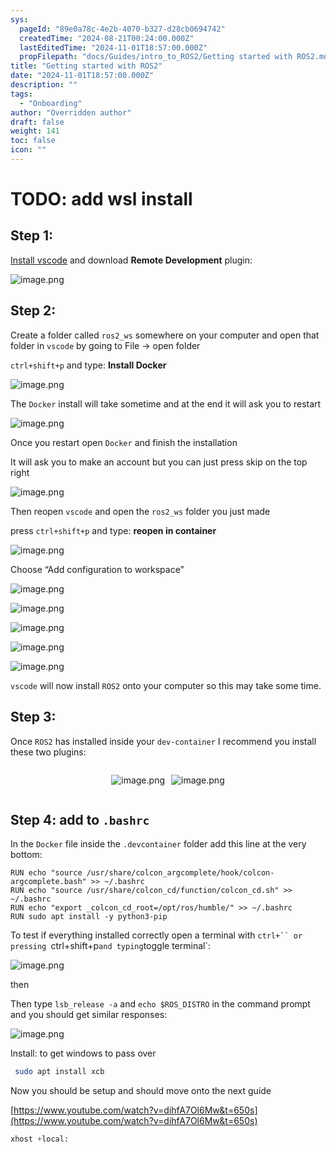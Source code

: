 ```yaml
---
sys:
  pageId: "89e0a78c-4e2b-4070-b327-d28cb0694742"
  createdTime: "2024-08-21T00:24:00.000Z"
  lastEditedTime: "2024-11-01T18:57:00.000Z"
  propFilepath: "docs/Guides/intro_to_ROS2/Getting started with ROS2.md"
title: "Getting started with ROS2"
date: "2024-11-01T18:57:00.000Z"
description: ""
tags:
  - "Onboarding"
author: "Overridden author"
draft: false
weight: 141
toc: false
icon: ""
---
```


# TODO: add wsl install

## Step 1:

[Install vscode](https://code.visualstudio.com/download) and download **Remote Development** plugin:

![image.png](https://prod-files-secure.s3.us-west-2.amazonaws.com/d518164a-d88e-44d1-a4ee-3adb3bd8bce0/efb52993-1881-4a40-b95e-6f020334f022/image.png?X-Amz-Algorithm=AWS4-HMAC-SHA256&X-Amz-Content-Sha256=UNSIGNED-PAYLOAD&X-Amz-Credential=ASIAZI2LB4662ZLMRLDQ%2F20250414%2Fus-west-2%2Fs3%2Faws4_request&X-Amz-Date=20250414T140846Z&X-Amz-Expires=3600&X-Amz-Security-Token=IQoJb3JpZ2luX2VjEI7%2F%2F%2F%2F%2F%2F%2F%2F%2F%2FwEaCXVzLXdlc3QtMiJGMEQCIDz43Jon7zcz0SSIpRaeAgFTwbW9fxwmHebgbrkdOLbZAiAbTNjHFNAADH64YevmCDT8z0maf91VEcymLzfFtiHe4yr%2FAwgXEAAaDDYzNzQyMzE4MzgwNSIMM8Yoc8nzU4eOD%2Bh0KtwDkL9spMf%2ButBUM0A%2B5edhNCXI8hIyFX26J%2FD0Kimt4tMyoglVJ1aFnc9yyvm10QbEMV3bYcqJUJUoEpsektuGj2oWKQtpYc%2Brr%2Bm5RPORdneOiOOCN3NeqdzFDRn5a8%2B7TBIZXePJJPSCmIBl1m2lkwUGWcQBPffDT2cyghhdvqLhbA9RFKJCKIRl9Wgxo14wtxUUqbnS7pBD%2BMIO5XWnTSDu8wSuL2QdxLxpmDXertWR24%2FQ3JlA2D8A8K78jbns2m%2B5ME30dp%2BVk5SVzfh3UoE8TABXJifr%2FmTJFEDdOWxw6ZWC9AEF917f9L7y%2FJvTbkeqlsXoRazMP1cRCdux5H%2FabwMNS7hJV%2BM1c5QQfOPXyPE7sY4Fzw9YxHZED8XtZh3f%2FqaAPGEtMHO%2FJhc4Hw0ea8QySWaVZk1321IoLMny7aA92%2BIJUp%2FSi5f80iiAlOuCnff69KAcxLp%2BE8egFNZdP4ZV%2BabfZflmFROmYO2MzWq5YRi6D%2BM42JVFro5TKGI9Civzqz5vYf%2BuPYPLj6ldLJ1p3qcPL5eVthkWDN7Xu%2F0d3EZuAFRe4Pi108%2FxzalMONBgniQmRYVuY0QV6ANem1dOdKuTvME8GcRYhDYhYqDulm%2BV2XZdYjww%2Fqf0vwY6pgE9grbjV1fPZx7filABM4d%2BPIb2qjAkNQpv2lb0PMZebL3Cg4eVxxXUBhwYbDTdt9CY1kENE2V5sFvmgoekcx03jhf9U6XfiTSYS59OOoblU%2FGtbg4Nwj%2F7pQ6E0OIPnFSXl57HEcO8JuMk3f4PFXqmwzmNgs5UjJhFKRg5bYvlE7XAGgLcsPgmCCGoNCb0H3O4jU%2BSofIc%2Fjn946vk3cCYuKCG2KUA&X-Amz-Signature=bd3b53d5c08d82e703af594dfb8ffa8dbfa2b9c4cf6f10a41d6f59f56ddcdbc7&X-Amz-SignedHeaders=host&x-id=GetObject)

## Step 2:

Create a folder called `ros2_ws` somewhere on your computer and open that folder in `vscode` by going to File → open folder 

`ctrl+shift+p` and type: **Install Docker**

![image.png](https://prod-files-secure.s3.us-west-2.amazonaws.com/d518164a-d88e-44d1-a4ee-3adb3bd8bce0/2269dc0e-1cd5-47ff-bceb-c04ad9b2eab0/image.png?X-Amz-Algorithm=AWS4-HMAC-SHA256&X-Amz-Content-Sha256=UNSIGNED-PAYLOAD&X-Amz-Credential=ASIAZI2LB4662ZLMRLDQ%2F20250414%2Fus-west-2%2Fs3%2Faws4_request&X-Amz-Date=20250414T140846Z&X-Amz-Expires=3600&X-Amz-Security-Token=IQoJb3JpZ2luX2VjEI7%2F%2F%2F%2F%2F%2F%2F%2F%2F%2FwEaCXVzLXdlc3QtMiJGMEQCIDz43Jon7zcz0SSIpRaeAgFTwbW9fxwmHebgbrkdOLbZAiAbTNjHFNAADH64YevmCDT8z0maf91VEcymLzfFtiHe4yr%2FAwgXEAAaDDYzNzQyMzE4MzgwNSIMM8Yoc8nzU4eOD%2Bh0KtwDkL9spMf%2ButBUM0A%2B5edhNCXI8hIyFX26J%2FD0Kimt4tMyoglVJ1aFnc9yyvm10QbEMV3bYcqJUJUoEpsektuGj2oWKQtpYc%2Brr%2Bm5RPORdneOiOOCN3NeqdzFDRn5a8%2B7TBIZXePJJPSCmIBl1m2lkwUGWcQBPffDT2cyghhdvqLhbA9RFKJCKIRl9Wgxo14wtxUUqbnS7pBD%2BMIO5XWnTSDu8wSuL2QdxLxpmDXertWR24%2FQ3JlA2D8A8K78jbns2m%2B5ME30dp%2BVk5SVzfh3UoE8TABXJifr%2FmTJFEDdOWxw6ZWC9AEF917f9L7y%2FJvTbkeqlsXoRazMP1cRCdux5H%2FabwMNS7hJV%2BM1c5QQfOPXyPE7sY4Fzw9YxHZED8XtZh3f%2FqaAPGEtMHO%2FJhc4Hw0ea8QySWaVZk1321IoLMny7aA92%2BIJUp%2FSi5f80iiAlOuCnff69KAcxLp%2BE8egFNZdP4ZV%2BabfZflmFROmYO2MzWq5YRi6D%2BM42JVFro5TKGI9Civzqz5vYf%2BuPYPLj6ldLJ1p3qcPL5eVthkWDN7Xu%2F0d3EZuAFRe4Pi108%2FxzalMONBgniQmRYVuY0QV6ANem1dOdKuTvME8GcRYhDYhYqDulm%2BV2XZdYjww%2Fqf0vwY6pgE9grbjV1fPZx7filABM4d%2BPIb2qjAkNQpv2lb0PMZebL3Cg4eVxxXUBhwYbDTdt9CY1kENE2V5sFvmgoekcx03jhf9U6XfiTSYS59OOoblU%2FGtbg4Nwj%2F7pQ6E0OIPnFSXl57HEcO8JuMk3f4PFXqmwzmNgs5UjJhFKRg5bYvlE7XAGgLcsPgmCCGoNCb0H3O4jU%2BSofIc%2Fjn946vk3cCYuKCG2KUA&X-Amz-Signature=c01c6d0b329d4f6ec6f5da5bfd153f4fab5d80c75aedb0cc33e672726d76346e&X-Amz-SignedHeaders=host&x-id=GetObject)

The `Docker` install will take sometime and at the end it will ask you to restart

![image.png](https://prod-files-secure.s3.us-west-2.amazonaws.com/d518164a-d88e-44d1-a4ee-3adb3bd8bce0/ed233f78-be33-4b1f-b89c-9c346c0e961e/image.png?X-Amz-Algorithm=AWS4-HMAC-SHA256&X-Amz-Content-Sha256=UNSIGNED-PAYLOAD&X-Amz-Credential=ASIAZI2LB4662ZLMRLDQ%2F20250414%2Fus-west-2%2Fs3%2Faws4_request&X-Amz-Date=20250414T140846Z&X-Amz-Expires=3600&X-Amz-Security-Token=IQoJb3JpZ2luX2VjEI7%2F%2F%2F%2F%2F%2F%2F%2F%2F%2FwEaCXVzLXdlc3QtMiJGMEQCIDz43Jon7zcz0SSIpRaeAgFTwbW9fxwmHebgbrkdOLbZAiAbTNjHFNAADH64YevmCDT8z0maf91VEcymLzfFtiHe4yr%2FAwgXEAAaDDYzNzQyMzE4MzgwNSIMM8Yoc8nzU4eOD%2Bh0KtwDkL9spMf%2ButBUM0A%2B5edhNCXI8hIyFX26J%2FD0Kimt4tMyoglVJ1aFnc9yyvm10QbEMV3bYcqJUJUoEpsektuGj2oWKQtpYc%2Brr%2Bm5RPORdneOiOOCN3NeqdzFDRn5a8%2B7TBIZXePJJPSCmIBl1m2lkwUGWcQBPffDT2cyghhdvqLhbA9RFKJCKIRl9Wgxo14wtxUUqbnS7pBD%2BMIO5XWnTSDu8wSuL2QdxLxpmDXertWR24%2FQ3JlA2D8A8K78jbns2m%2B5ME30dp%2BVk5SVzfh3UoE8TABXJifr%2FmTJFEDdOWxw6ZWC9AEF917f9L7y%2FJvTbkeqlsXoRazMP1cRCdux5H%2FabwMNS7hJV%2BM1c5QQfOPXyPE7sY4Fzw9YxHZED8XtZh3f%2FqaAPGEtMHO%2FJhc4Hw0ea8QySWaVZk1321IoLMny7aA92%2BIJUp%2FSi5f80iiAlOuCnff69KAcxLp%2BE8egFNZdP4ZV%2BabfZflmFROmYO2MzWq5YRi6D%2BM42JVFro5TKGI9Civzqz5vYf%2BuPYPLj6ldLJ1p3qcPL5eVthkWDN7Xu%2F0d3EZuAFRe4Pi108%2FxzalMONBgniQmRYVuY0QV6ANem1dOdKuTvME8GcRYhDYhYqDulm%2BV2XZdYjww%2Fqf0vwY6pgE9grbjV1fPZx7filABM4d%2BPIb2qjAkNQpv2lb0PMZebL3Cg4eVxxXUBhwYbDTdt9CY1kENE2V5sFvmgoekcx03jhf9U6XfiTSYS59OOoblU%2FGtbg4Nwj%2F7pQ6E0OIPnFSXl57HEcO8JuMk3f4PFXqmwzmNgs5UjJhFKRg5bYvlE7XAGgLcsPgmCCGoNCb0H3O4jU%2BSofIc%2Fjn946vk3cCYuKCG2KUA&X-Amz-Signature=eaefbeb908279e174a286554cd36dc977604a20a914dd2898f4ebf800823ce1e&X-Amz-SignedHeaders=host&x-id=GetObject)

Once you restart open `Docker` and finish the installation

It will ask you to make an account but you can just press skip on the top right

![image.png](https://prod-files-secure.s3.us-west-2.amazonaws.com/d518164a-d88e-44d1-a4ee-3adb3bd8bce0/21010ad9-1659-4fd9-9f59-9932a09b2a3d/image.png?X-Amz-Algorithm=AWS4-HMAC-SHA256&X-Amz-Content-Sha256=UNSIGNED-PAYLOAD&X-Amz-Credential=ASIAZI2LB4662ZLMRLDQ%2F20250414%2Fus-west-2%2Fs3%2Faws4_request&X-Amz-Date=20250414T140846Z&X-Amz-Expires=3600&X-Amz-Security-Token=IQoJb3JpZ2luX2VjEI7%2F%2F%2F%2F%2F%2F%2F%2F%2F%2FwEaCXVzLXdlc3QtMiJGMEQCIDz43Jon7zcz0SSIpRaeAgFTwbW9fxwmHebgbrkdOLbZAiAbTNjHFNAADH64YevmCDT8z0maf91VEcymLzfFtiHe4yr%2FAwgXEAAaDDYzNzQyMzE4MzgwNSIMM8Yoc8nzU4eOD%2Bh0KtwDkL9spMf%2ButBUM0A%2B5edhNCXI8hIyFX26J%2FD0Kimt4tMyoglVJ1aFnc9yyvm10QbEMV3bYcqJUJUoEpsektuGj2oWKQtpYc%2Brr%2Bm5RPORdneOiOOCN3NeqdzFDRn5a8%2B7TBIZXePJJPSCmIBl1m2lkwUGWcQBPffDT2cyghhdvqLhbA9RFKJCKIRl9Wgxo14wtxUUqbnS7pBD%2BMIO5XWnTSDu8wSuL2QdxLxpmDXertWR24%2FQ3JlA2D8A8K78jbns2m%2B5ME30dp%2BVk5SVzfh3UoE8TABXJifr%2FmTJFEDdOWxw6ZWC9AEF917f9L7y%2FJvTbkeqlsXoRazMP1cRCdux5H%2FabwMNS7hJV%2BM1c5QQfOPXyPE7sY4Fzw9YxHZED8XtZh3f%2FqaAPGEtMHO%2FJhc4Hw0ea8QySWaVZk1321IoLMny7aA92%2BIJUp%2FSi5f80iiAlOuCnff69KAcxLp%2BE8egFNZdP4ZV%2BabfZflmFROmYO2MzWq5YRi6D%2BM42JVFro5TKGI9Civzqz5vYf%2BuPYPLj6ldLJ1p3qcPL5eVthkWDN7Xu%2F0d3EZuAFRe4Pi108%2FxzalMONBgniQmRYVuY0QV6ANem1dOdKuTvME8GcRYhDYhYqDulm%2BV2XZdYjww%2Fqf0vwY6pgE9grbjV1fPZx7filABM4d%2BPIb2qjAkNQpv2lb0PMZebL3Cg4eVxxXUBhwYbDTdt9CY1kENE2V5sFvmgoekcx03jhf9U6XfiTSYS59OOoblU%2FGtbg4Nwj%2F7pQ6E0OIPnFSXl57HEcO8JuMk3f4PFXqmwzmNgs5UjJhFKRg5bYvlE7XAGgLcsPgmCCGoNCb0H3O4jU%2BSofIc%2Fjn946vk3cCYuKCG2KUA&X-Amz-Signature=d0fd99a0c04658f9601bdd96f0354f5c3175002f99853d3b87677461a9c3c0aa&X-Amz-SignedHeaders=host&x-id=GetObject)

Then reopen `vscode` and open the `ros2_ws` folder you just made

press `ctrl+shift+p` and type: **reopen in container**

![image.png](https://prod-files-secure.s3.us-west-2.amazonaws.com/d518164a-d88e-44d1-a4ee-3adb3bd8bce0/4e93b8c2-41ad-488c-8095-c74205196118/image.png?X-Amz-Algorithm=AWS4-HMAC-SHA256&X-Amz-Content-Sha256=UNSIGNED-PAYLOAD&X-Amz-Credential=ASIAZI2LB4662ZLMRLDQ%2F20250414%2Fus-west-2%2Fs3%2Faws4_request&X-Amz-Date=20250414T140846Z&X-Amz-Expires=3600&X-Amz-Security-Token=IQoJb3JpZ2luX2VjEI7%2F%2F%2F%2F%2F%2F%2F%2F%2F%2FwEaCXVzLXdlc3QtMiJGMEQCIDz43Jon7zcz0SSIpRaeAgFTwbW9fxwmHebgbrkdOLbZAiAbTNjHFNAADH64YevmCDT8z0maf91VEcymLzfFtiHe4yr%2FAwgXEAAaDDYzNzQyMzE4MzgwNSIMM8Yoc8nzU4eOD%2Bh0KtwDkL9spMf%2ButBUM0A%2B5edhNCXI8hIyFX26J%2FD0Kimt4tMyoglVJ1aFnc9yyvm10QbEMV3bYcqJUJUoEpsektuGj2oWKQtpYc%2Brr%2Bm5RPORdneOiOOCN3NeqdzFDRn5a8%2B7TBIZXePJJPSCmIBl1m2lkwUGWcQBPffDT2cyghhdvqLhbA9RFKJCKIRl9Wgxo14wtxUUqbnS7pBD%2BMIO5XWnTSDu8wSuL2QdxLxpmDXertWR24%2FQ3JlA2D8A8K78jbns2m%2B5ME30dp%2BVk5SVzfh3UoE8TABXJifr%2FmTJFEDdOWxw6ZWC9AEF917f9L7y%2FJvTbkeqlsXoRazMP1cRCdux5H%2FabwMNS7hJV%2BM1c5QQfOPXyPE7sY4Fzw9YxHZED8XtZh3f%2FqaAPGEtMHO%2FJhc4Hw0ea8QySWaVZk1321IoLMny7aA92%2BIJUp%2FSi5f80iiAlOuCnff69KAcxLp%2BE8egFNZdP4ZV%2BabfZflmFROmYO2MzWq5YRi6D%2BM42JVFro5TKGI9Civzqz5vYf%2BuPYPLj6ldLJ1p3qcPL5eVthkWDN7Xu%2F0d3EZuAFRe4Pi108%2FxzalMONBgniQmRYVuY0QV6ANem1dOdKuTvME8GcRYhDYhYqDulm%2BV2XZdYjww%2Fqf0vwY6pgE9grbjV1fPZx7filABM4d%2BPIb2qjAkNQpv2lb0PMZebL3Cg4eVxxXUBhwYbDTdt9CY1kENE2V5sFvmgoekcx03jhf9U6XfiTSYS59OOoblU%2FGtbg4Nwj%2F7pQ6E0OIPnFSXl57HEcO8JuMk3f4PFXqmwzmNgs5UjJhFKRg5bYvlE7XAGgLcsPgmCCGoNCb0H3O4jU%2BSofIc%2Fjn946vk3cCYuKCG2KUA&X-Amz-Signature=cc7289b67fa4e948edaa5f3fcf60c6f6eee5bed8275e8859fd4416052b511696&X-Amz-SignedHeaders=host&x-id=GetObject)

Choose “Add configuration to workspace”

![image.png](https://prod-files-secure.s3.us-west-2.amazonaws.com/d518164a-d88e-44d1-a4ee-3adb3bd8bce0/9560b282-5060-4989-ba37-97e7b2c22476/image.png?X-Amz-Algorithm=AWS4-HMAC-SHA256&X-Amz-Content-Sha256=UNSIGNED-PAYLOAD&X-Amz-Credential=ASIAZI2LB4662ZLMRLDQ%2F20250414%2Fus-west-2%2Fs3%2Faws4_request&X-Amz-Date=20250414T140846Z&X-Amz-Expires=3600&X-Amz-Security-Token=IQoJb3JpZ2luX2VjEI7%2F%2F%2F%2F%2F%2F%2F%2F%2F%2FwEaCXVzLXdlc3QtMiJGMEQCIDz43Jon7zcz0SSIpRaeAgFTwbW9fxwmHebgbrkdOLbZAiAbTNjHFNAADH64YevmCDT8z0maf91VEcymLzfFtiHe4yr%2FAwgXEAAaDDYzNzQyMzE4MzgwNSIMM8Yoc8nzU4eOD%2Bh0KtwDkL9spMf%2ButBUM0A%2B5edhNCXI8hIyFX26J%2FD0Kimt4tMyoglVJ1aFnc9yyvm10QbEMV3bYcqJUJUoEpsektuGj2oWKQtpYc%2Brr%2Bm5RPORdneOiOOCN3NeqdzFDRn5a8%2B7TBIZXePJJPSCmIBl1m2lkwUGWcQBPffDT2cyghhdvqLhbA9RFKJCKIRl9Wgxo14wtxUUqbnS7pBD%2BMIO5XWnTSDu8wSuL2QdxLxpmDXertWR24%2FQ3JlA2D8A8K78jbns2m%2B5ME30dp%2BVk5SVzfh3UoE8TABXJifr%2FmTJFEDdOWxw6ZWC9AEF917f9L7y%2FJvTbkeqlsXoRazMP1cRCdux5H%2FabwMNS7hJV%2BM1c5QQfOPXyPE7sY4Fzw9YxHZED8XtZh3f%2FqaAPGEtMHO%2FJhc4Hw0ea8QySWaVZk1321IoLMny7aA92%2BIJUp%2FSi5f80iiAlOuCnff69KAcxLp%2BE8egFNZdP4ZV%2BabfZflmFROmYO2MzWq5YRi6D%2BM42JVFro5TKGI9Civzqz5vYf%2BuPYPLj6ldLJ1p3qcPL5eVthkWDN7Xu%2F0d3EZuAFRe4Pi108%2FxzalMONBgniQmRYVuY0QV6ANem1dOdKuTvME8GcRYhDYhYqDulm%2BV2XZdYjww%2Fqf0vwY6pgE9grbjV1fPZx7filABM4d%2BPIb2qjAkNQpv2lb0PMZebL3Cg4eVxxXUBhwYbDTdt9CY1kENE2V5sFvmgoekcx03jhf9U6XfiTSYS59OOoblU%2FGtbg4Nwj%2F7pQ6E0OIPnFSXl57HEcO8JuMk3f4PFXqmwzmNgs5UjJhFKRg5bYvlE7XAGgLcsPgmCCGoNCb0H3O4jU%2BSofIc%2Fjn946vk3cCYuKCG2KUA&X-Amz-Signature=e6dd7bc59301fff8a4654e4773ffa52ba5cd7beec995e3d7c1ba80799e76fd25&X-Amz-SignedHeaders=host&x-id=GetObject)

![image.png](https://prod-files-secure.s3.us-west-2.amazonaws.com/d518164a-d88e-44d1-a4ee-3adb3bd8bce0/2ee63f81-886b-48e8-a553-dc6e5eac99e4/image.png?X-Amz-Algorithm=AWS4-HMAC-SHA256&X-Amz-Content-Sha256=UNSIGNED-PAYLOAD&X-Amz-Credential=ASIAZI2LB4662ZLMRLDQ%2F20250414%2Fus-west-2%2Fs3%2Faws4_request&X-Amz-Date=20250414T140846Z&X-Amz-Expires=3600&X-Amz-Security-Token=IQoJb3JpZ2luX2VjEI7%2F%2F%2F%2F%2F%2F%2F%2F%2F%2FwEaCXVzLXdlc3QtMiJGMEQCIDz43Jon7zcz0SSIpRaeAgFTwbW9fxwmHebgbrkdOLbZAiAbTNjHFNAADH64YevmCDT8z0maf91VEcymLzfFtiHe4yr%2FAwgXEAAaDDYzNzQyMzE4MzgwNSIMM8Yoc8nzU4eOD%2Bh0KtwDkL9spMf%2ButBUM0A%2B5edhNCXI8hIyFX26J%2FD0Kimt4tMyoglVJ1aFnc9yyvm10QbEMV3bYcqJUJUoEpsektuGj2oWKQtpYc%2Brr%2Bm5RPORdneOiOOCN3NeqdzFDRn5a8%2B7TBIZXePJJPSCmIBl1m2lkwUGWcQBPffDT2cyghhdvqLhbA9RFKJCKIRl9Wgxo14wtxUUqbnS7pBD%2BMIO5XWnTSDu8wSuL2QdxLxpmDXertWR24%2FQ3JlA2D8A8K78jbns2m%2B5ME30dp%2BVk5SVzfh3UoE8TABXJifr%2FmTJFEDdOWxw6ZWC9AEF917f9L7y%2FJvTbkeqlsXoRazMP1cRCdux5H%2FabwMNS7hJV%2BM1c5QQfOPXyPE7sY4Fzw9YxHZED8XtZh3f%2FqaAPGEtMHO%2FJhc4Hw0ea8QySWaVZk1321IoLMny7aA92%2BIJUp%2FSi5f80iiAlOuCnff69KAcxLp%2BE8egFNZdP4ZV%2BabfZflmFROmYO2MzWq5YRi6D%2BM42JVFro5TKGI9Civzqz5vYf%2BuPYPLj6ldLJ1p3qcPL5eVthkWDN7Xu%2F0d3EZuAFRe4Pi108%2FxzalMONBgniQmRYVuY0QV6ANem1dOdKuTvME8GcRYhDYhYqDulm%2BV2XZdYjww%2Fqf0vwY6pgE9grbjV1fPZx7filABM4d%2BPIb2qjAkNQpv2lb0PMZebL3Cg4eVxxXUBhwYbDTdt9CY1kENE2V5sFvmgoekcx03jhf9U6XfiTSYS59OOoblU%2FGtbg4Nwj%2F7pQ6E0OIPnFSXl57HEcO8JuMk3f4PFXqmwzmNgs5UjJhFKRg5bYvlE7XAGgLcsPgmCCGoNCb0H3O4jU%2BSofIc%2Fjn946vk3cCYuKCG2KUA&X-Amz-Signature=ace92a8974bb5256efbc80bc9db1be14c98e03bf5c64c3594d4aa3773c28e8ef&X-Amz-SignedHeaders=host&x-id=GetObject)

![image.png](https://prod-files-secure.s3.us-west-2.amazonaws.com/d518164a-d88e-44d1-a4ee-3adb3bd8bce0/ae1580b2-b048-407e-aed9-b584224a7a04/image.png?X-Amz-Algorithm=AWS4-HMAC-SHA256&X-Amz-Content-Sha256=UNSIGNED-PAYLOAD&X-Amz-Credential=ASIAZI2LB4662ZLMRLDQ%2F20250414%2Fus-west-2%2Fs3%2Faws4_request&X-Amz-Date=20250414T140846Z&X-Amz-Expires=3600&X-Amz-Security-Token=IQoJb3JpZ2luX2VjEI7%2F%2F%2F%2F%2F%2F%2F%2F%2F%2FwEaCXVzLXdlc3QtMiJGMEQCIDz43Jon7zcz0SSIpRaeAgFTwbW9fxwmHebgbrkdOLbZAiAbTNjHFNAADH64YevmCDT8z0maf91VEcymLzfFtiHe4yr%2FAwgXEAAaDDYzNzQyMzE4MzgwNSIMM8Yoc8nzU4eOD%2Bh0KtwDkL9spMf%2ButBUM0A%2B5edhNCXI8hIyFX26J%2FD0Kimt4tMyoglVJ1aFnc9yyvm10QbEMV3bYcqJUJUoEpsektuGj2oWKQtpYc%2Brr%2Bm5RPORdneOiOOCN3NeqdzFDRn5a8%2B7TBIZXePJJPSCmIBl1m2lkwUGWcQBPffDT2cyghhdvqLhbA9RFKJCKIRl9Wgxo14wtxUUqbnS7pBD%2BMIO5XWnTSDu8wSuL2QdxLxpmDXertWR24%2FQ3JlA2D8A8K78jbns2m%2B5ME30dp%2BVk5SVzfh3UoE8TABXJifr%2FmTJFEDdOWxw6ZWC9AEF917f9L7y%2FJvTbkeqlsXoRazMP1cRCdux5H%2FabwMNS7hJV%2BM1c5QQfOPXyPE7sY4Fzw9YxHZED8XtZh3f%2FqaAPGEtMHO%2FJhc4Hw0ea8QySWaVZk1321IoLMny7aA92%2BIJUp%2FSi5f80iiAlOuCnff69KAcxLp%2BE8egFNZdP4ZV%2BabfZflmFROmYO2MzWq5YRi6D%2BM42JVFro5TKGI9Civzqz5vYf%2BuPYPLj6ldLJ1p3qcPL5eVthkWDN7Xu%2F0d3EZuAFRe4Pi108%2FxzalMONBgniQmRYVuY0QV6ANem1dOdKuTvME8GcRYhDYhYqDulm%2BV2XZdYjww%2Fqf0vwY6pgE9grbjV1fPZx7filABM4d%2BPIb2qjAkNQpv2lb0PMZebL3Cg4eVxxXUBhwYbDTdt9CY1kENE2V5sFvmgoekcx03jhf9U6XfiTSYS59OOoblU%2FGtbg4Nwj%2F7pQ6E0OIPnFSXl57HEcO8JuMk3f4PFXqmwzmNgs5UjJhFKRg5bYvlE7XAGgLcsPgmCCGoNCb0H3O4jU%2BSofIc%2Fjn946vk3cCYuKCG2KUA&X-Amz-Signature=11737b73f3214c69d336d484d659e1b446a8d33b3bbf50f63f11b27bdcfdc837&X-Amz-SignedHeaders=host&x-id=GetObject)

![image.png](https://prod-files-secure.s3.us-west-2.amazonaws.com/d518164a-d88e-44d1-a4ee-3adb3bd8bce0/53255b28-f75e-430f-b9e3-c0ac8577e42b/image.png?X-Amz-Algorithm=AWS4-HMAC-SHA256&X-Amz-Content-Sha256=UNSIGNED-PAYLOAD&X-Amz-Credential=ASIAZI2LB4662ZLMRLDQ%2F20250414%2Fus-west-2%2Fs3%2Faws4_request&X-Amz-Date=20250414T140846Z&X-Amz-Expires=3600&X-Amz-Security-Token=IQoJb3JpZ2luX2VjEI7%2F%2F%2F%2F%2F%2F%2F%2F%2F%2FwEaCXVzLXdlc3QtMiJGMEQCIDz43Jon7zcz0SSIpRaeAgFTwbW9fxwmHebgbrkdOLbZAiAbTNjHFNAADH64YevmCDT8z0maf91VEcymLzfFtiHe4yr%2FAwgXEAAaDDYzNzQyMzE4MzgwNSIMM8Yoc8nzU4eOD%2Bh0KtwDkL9spMf%2ButBUM0A%2B5edhNCXI8hIyFX26J%2FD0Kimt4tMyoglVJ1aFnc9yyvm10QbEMV3bYcqJUJUoEpsektuGj2oWKQtpYc%2Brr%2Bm5RPORdneOiOOCN3NeqdzFDRn5a8%2B7TBIZXePJJPSCmIBl1m2lkwUGWcQBPffDT2cyghhdvqLhbA9RFKJCKIRl9Wgxo14wtxUUqbnS7pBD%2BMIO5XWnTSDu8wSuL2QdxLxpmDXertWR24%2FQ3JlA2D8A8K78jbns2m%2B5ME30dp%2BVk5SVzfh3UoE8TABXJifr%2FmTJFEDdOWxw6ZWC9AEF917f9L7y%2FJvTbkeqlsXoRazMP1cRCdux5H%2FabwMNS7hJV%2BM1c5QQfOPXyPE7sY4Fzw9YxHZED8XtZh3f%2FqaAPGEtMHO%2FJhc4Hw0ea8QySWaVZk1321IoLMny7aA92%2BIJUp%2FSi5f80iiAlOuCnff69KAcxLp%2BE8egFNZdP4ZV%2BabfZflmFROmYO2MzWq5YRi6D%2BM42JVFro5TKGI9Civzqz5vYf%2BuPYPLj6ldLJ1p3qcPL5eVthkWDN7Xu%2F0d3EZuAFRe4Pi108%2FxzalMONBgniQmRYVuY0QV6ANem1dOdKuTvME8GcRYhDYhYqDulm%2BV2XZdYjww%2Fqf0vwY6pgE9grbjV1fPZx7filABM4d%2BPIb2qjAkNQpv2lb0PMZebL3Cg4eVxxXUBhwYbDTdt9CY1kENE2V5sFvmgoekcx03jhf9U6XfiTSYS59OOoblU%2FGtbg4Nwj%2F7pQ6E0OIPnFSXl57HEcO8JuMk3f4PFXqmwzmNgs5UjJhFKRg5bYvlE7XAGgLcsPgmCCGoNCb0H3O4jU%2BSofIc%2Fjn946vk3cCYuKCG2KUA&X-Amz-Signature=0436d490566d5af7255b161ec328cadd637dfe69db6862ce12f040cfb9ce08d2&X-Amz-SignedHeaders=host&x-id=GetObject)

![image.png](https://prod-files-secure.s3.us-west-2.amazonaws.com/d518164a-d88e-44d1-a4ee-3adb3bd8bce0/7c562767-5af9-4ffb-97d1-327bcdf4ee00/image.png?X-Amz-Algorithm=AWS4-HMAC-SHA256&X-Amz-Content-Sha256=UNSIGNED-PAYLOAD&X-Amz-Credential=ASIAZI2LB4662ZLMRLDQ%2F20250414%2Fus-west-2%2Fs3%2Faws4_request&X-Amz-Date=20250414T140846Z&X-Amz-Expires=3600&X-Amz-Security-Token=IQoJb3JpZ2luX2VjEI7%2F%2F%2F%2F%2F%2F%2F%2F%2F%2FwEaCXVzLXdlc3QtMiJGMEQCIDz43Jon7zcz0SSIpRaeAgFTwbW9fxwmHebgbrkdOLbZAiAbTNjHFNAADH64YevmCDT8z0maf91VEcymLzfFtiHe4yr%2FAwgXEAAaDDYzNzQyMzE4MzgwNSIMM8Yoc8nzU4eOD%2Bh0KtwDkL9spMf%2ButBUM0A%2B5edhNCXI8hIyFX26J%2FD0Kimt4tMyoglVJ1aFnc9yyvm10QbEMV3bYcqJUJUoEpsektuGj2oWKQtpYc%2Brr%2Bm5RPORdneOiOOCN3NeqdzFDRn5a8%2B7TBIZXePJJPSCmIBl1m2lkwUGWcQBPffDT2cyghhdvqLhbA9RFKJCKIRl9Wgxo14wtxUUqbnS7pBD%2BMIO5XWnTSDu8wSuL2QdxLxpmDXertWR24%2FQ3JlA2D8A8K78jbns2m%2B5ME30dp%2BVk5SVzfh3UoE8TABXJifr%2FmTJFEDdOWxw6ZWC9AEF917f9L7y%2FJvTbkeqlsXoRazMP1cRCdux5H%2FabwMNS7hJV%2BM1c5QQfOPXyPE7sY4Fzw9YxHZED8XtZh3f%2FqaAPGEtMHO%2FJhc4Hw0ea8QySWaVZk1321IoLMny7aA92%2BIJUp%2FSi5f80iiAlOuCnff69KAcxLp%2BE8egFNZdP4ZV%2BabfZflmFROmYO2MzWq5YRi6D%2BM42JVFro5TKGI9Civzqz5vYf%2BuPYPLj6ldLJ1p3qcPL5eVthkWDN7Xu%2F0d3EZuAFRe4Pi108%2FxzalMONBgniQmRYVuY0QV6ANem1dOdKuTvME8GcRYhDYhYqDulm%2BV2XZdYjww%2Fqf0vwY6pgE9grbjV1fPZx7filABM4d%2BPIb2qjAkNQpv2lb0PMZebL3Cg4eVxxXUBhwYbDTdt9CY1kENE2V5sFvmgoekcx03jhf9U6XfiTSYS59OOoblU%2FGtbg4Nwj%2F7pQ6E0OIPnFSXl57HEcO8JuMk3f4PFXqmwzmNgs5UjJhFKRg5bYvlE7XAGgLcsPgmCCGoNCb0H3O4jU%2BSofIc%2Fjn946vk3cCYuKCG2KUA&X-Amz-Signature=02909ed6b1b5caa8b3a785183439787e3ba8807203d6ae761de0a363b46a8547&X-Amz-SignedHeaders=host&x-id=GetObject)

`vscode` will now install `ROS2` onto your computer so this may take some time.

## Step 3:

Once `ROS2` has installed inside your `dev-container` I recommend you install these two plugins:

<div style="display: flex;flex-direction: row; column-gap:10px; max-width: 630px;justify-content: center;">
<div>

![image.png](https://prod-files-secure.s3.us-west-2.amazonaws.com/d518164a-d88e-44d1-a4ee-3adb3bd8bce0/3fc3d550-5a54-4ba1-ba6b-faa01cdb7369/image.png?X-Amz-Algorithm=AWS4-HMAC-SHA256&X-Amz-Content-Sha256=UNSIGNED-PAYLOAD&X-Amz-Credential=ASIAZI2LB466T5RDN7WH%2F20250414%2Fus-west-2%2Fs3%2Faws4_request&X-Amz-Date=20250414T140850Z&X-Amz-Expires=3600&X-Amz-Security-Token=IQoJb3JpZ2luX2VjEI7%2F%2F%2F%2F%2F%2F%2F%2F%2F%2FwEaCXVzLXdlc3QtMiJHMEUCICps0gt5mEHK75mtWJFCTXlpf0RaKGKEKeHcdsaLCG80AiEAqFH9VqxI%2BLPsz3ACElykUx18XW9admr5onFixZRFhdwq%2FwMIFxAAGgw2Mzc0MjMxODM4MDUiDMQeWjkxHNcHAHjtiircA0cnNTRQmsQUOUADEBaQGHoyU22wbqagx3Z%2FaI2LDFdor0wSfVXVB1mNvUtlSH%2Bcu6BlRDJdIPCkwyFdAssJh8%2BoS3g%2B7M7Vv%2Fm%2FaCLs%2B%2FXBF%2Bx%2FhXnyhLpE7fE66xG2nHIwGGQ9CPNNf6oPQlHpQMvqpWUwdNq523PMlhqe9NcaYDiFZZG%2FvWBGKAhCIgHj7r3YQnPvp5UE4doiTNc7I8l59iBTDvmOjRBivCRkuZo6v5AbBklx6p97ShE1EkJT5xLUSn5lJ4%2BbW67oXCJd2D6sk08XBxThCP%2FQjDAboJ%2BOdOhC%2F%2FSroSQHQFc48cpM9MB2qY1i8bGBN71Kxm%2BTIobHIdZRHhKAqxUpNY3XOTwjiOGrhROfmRSRs54MRR5tZsrEuUByVZwkaKKH20TNYpbWnIUsr2RSzA6uolPepTFbuvqdxNbbX2DggRUNpzjJC7nr36DqAOagcPvanzzDhLF9vtuqmMotazF8K96354LmNI4H6rxfxw4ayWgwZu6ki65gIInY9fkhVv09WSTTfp%2FgiFKLEitC%2Bm7MLaeFIZFL7dXTNNPfexKZ2GoiWaemX4mKg7jkwBOVWAQrzR7xXegO%2FmLtel6MROqrV3eRU9g7bSlJ0IAhhn%2Bd32RbMLKo9L8GOqUBLIfpWJ7xZrjjV4xmTPK%2FaXJzR63300hhf5d6CaxHgr5hJGPwKPAPyyApq6Itiq3ox9Ar1V6XVvludQQDbpuqtJnepriY5%2BpRvxRcxF3Po5z7wuHQrKp6lQDjFLV3sgB%2FvMUfOnsmhez0bvly3zTdjakNoYGjaAnV521KGTSl2fWSd6ZoxGDteuHucR9WNulpxTtWtoEIp%2B93%2Fx47u342VZOBrTJj&X-Amz-Signature=3677da9a967d2628e3294a2c4ab71a92666d2516ef34d66460f4fac9e585894f&X-Amz-SignedHeaders=host&x-id=GetObject)

</div>
<div>

![image.png](https://prod-files-secure.s3.us-west-2.amazonaws.com/d518164a-d88e-44d1-a4ee-3adb3bd8bce0/d994cc66-13c2-4093-a5a3-f84cf4601a82/image.png?X-Amz-Algorithm=AWS4-HMAC-SHA256&X-Amz-Content-Sha256=UNSIGNED-PAYLOAD&X-Amz-Credential=ASIAZI2LB466UQX2UHLS%2F20250414%2Fus-west-2%2Fs3%2Faws4_request&X-Amz-Date=20250414T140851Z&X-Amz-Expires=3600&X-Amz-Security-Token=IQoJb3JpZ2luX2VjEI7%2F%2F%2F%2F%2F%2F%2F%2F%2F%2FwEaCXVzLXdlc3QtMiJIMEYCIQCmxHa9erOrmVLpeM5RdPHqQ4bm2pP%2BSCK3J6bIGS6%2FYQIhAIPFS266SloayTO8tBV9r%2FZvTQJkJbWX09BMlV7tHZX%2BKv8DCBcQABoMNjM3NDIzMTgzODA1IgyzaafOPs0Vrg37H3Iq3AMJ1fJ7O1DMwoFQTX70oFlfXOCrHEcsN8g81X2Vtg4AHOlTzrZt1eqChR0gIzQ4zwKaNN7c2%2BXY7IsUHjZz2mB1y%2F07uDki30EVxJNGpB8pIBbQ2c7EMX68Vam5dJHNtDylD1tzXNgqglQxtuACCk%2BbOALA5dG%2FwdNCq2DfGBH5DBPbkN6i308BcoTH17B5PkrlvIUeT%2BIbKpFHmLI6YpfNzn6XFs9pMCRnWt0dp5OQtdiF%2F8mkL90jjlrcxqMfrsxmgoUnIL2E39DlKmBC1P%2Bxht86CwE6mr8yxvibHRIjlXj%2BD54svJ5qt%2F3GPxvXTRClMUO6S6RDvzEzDHIL0TlVFFepc9XyucKdOwjWyceiNXDv4vFxw5v6gb%2BA76%2B8CdapEqDhQ7sbJtlfAyIPVeKF5YiiwffP4D%2FEDOLHdG5N%2B44LuY5Q0Ps6OF1uvIqewFHzMoRzRwsbbZ3mVyJqm6bHCF42FSujK99ETf58r3DDg9PKUjFYhMLGE%2BLnBS%2Flkhbb3C1IsVrBXLHP%2FDRBOvrxeG9GLpkFaIR4QS%2BtlszMt5uWsUpICnLPesbDSJF0%2FKANGTl4%2BQwEuFN%2BY9RuJMabJdVAKKe5LGoOj6jK%2B%2FZD3c7UOTurgxqOgt%2FqYDDEqPS%2FBjqkAVXOawqgAKkLHmcLpyr%2Fn3eH4jOes0ms1j3ymNcidw8CEaYzNbAR6k6dVJV%2Bem0wYbMUxyzCweJ6mu2297CB1OMFcBv9s6DHDkVgqCPXm3ovhH2D4fGJyl4J4qcqgOp1Kp76%2FPY4kvCBSFpx8WjeWJv0GhUGqFZ3yybiB58%2FYrPugGXY14LY3QegMXU8L5m4FSeTtBHfW9WJoMD67ut%2BSVLk46wf&X-Amz-Signature=9976e8d11a0d22e970e0b3bf1e3d491a071303e1f883c309da692479297fff5e&X-Amz-SignedHeaders=host&x-id=GetObject)

</div>
</div>

## Step 4: add to `.bashrc`

In the `Docker` file inside the `.devcontainer` folder add this line at the very bottom: 

```docker
RUN echo "source /usr/share/colcon_argcomplete/hook/colcon-argcomplete.bash" >> ~/.bashrc
RUN echo "source /usr/share/colcon_cd/function/colcon_cd.sh" >> ~/.bashrc
RUN echo "export _colcon_cd_root=/opt/ros/humble/" >> ~/.bashrc
RUN sudo apt install -y python3-pip 
```

To test if everything installed correctly open a terminal with `ctrl+`` or pressing `ctrl+shift+p` and typing `toggle terminal`:

![image.png](https://prod-files-secure.s3.us-west-2.amazonaws.com/d518164a-d88e-44d1-a4ee-3adb3bd8bce0/6a4943d8-b04e-4c02-9a58-775f3384d1a5/image.png?X-Amz-Algorithm=AWS4-HMAC-SHA256&X-Amz-Content-Sha256=UNSIGNED-PAYLOAD&X-Amz-Credential=ASIAZI2LB4662ZLMRLDQ%2F20250414%2Fus-west-2%2Fs3%2Faws4_request&X-Amz-Date=20250414T140846Z&X-Amz-Expires=3600&X-Amz-Security-Token=IQoJb3JpZ2luX2VjEI7%2F%2F%2F%2F%2F%2F%2F%2F%2F%2FwEaCXVzLXdlc3QtMiJGMEQCIDz43Jon7zcz0SSIpRaeAgFTwbW9fxwmHebgbrkdOLbZAiAbTNjHFNAADH64YevmCDT8z0maf91VEcymLzfFtiHe4yr%2FAwgXEAAaDDYzNzQyMzE4MzgwNSIMM8Yoc8nzU4eOD%2Bh0KtwDkL9spMf%2ButBUM0A%2B5edhNCXI8hIyFX26J%2FD0Kimt4tMyoglVJ1aFnc9yyvm10QbEMV3bYcqJUJUoEpsektuGj2oWKQtpYc%2Brr%2Bm5RPORdneOiOOCN3NeqdzFDRn5a8%2B7TBIZXePJJPSCmIBl1m2lkwUGWcQBPffDT2cyghhdvqLhbA9RFKJCKIRl9Wgxo14wtxUUqbnS7pBD%2BMIO5XWnTSDu8wSuL2QdxLxpmDXertWR24%2FQ3JlA2D8A8K78jbns2m%2B5ME30dp%2BVk5SVzfh3UoE8TABXJifr%2FmTJFEDdOWxw6ZWC9AEF917f9L7y%2FJvTbkeqlsXoRazMP1cRCdux5H%2FabwMNS7hJV%2BM1c5QQfOPXyPE7sY4Fzw9YxHZED8XtZh3f%2FqaAPGEtMHO%2FJhc4Hw0ea8QySWaVZk1321IoLMny7aA92%2BIJUp%2FSi5f80iiAlOuCnff69KAcxLp%2BE8egFNZdP4ZV%2BabfZflmFROmYO2MzWq5YRi6D%2BM42JVFro5TKGI9Civzqz5vYf%2BuPYPLj6ldLJ1p3qcPL5eVthkWDN7Xu%2F0d3EZuAFRe4Pi108%2FxzalMONBgniQmRYVuY0QV6ANem1dOdKuTvME8GcRYhDYhYqDulm%2BV2XZdYjww%2Fqf0vwY6pgE9grbjV1fPZx7filABM4d%2BPIb2qjAkNQpv2lb0PMZebL3Cg4eVxxXUBhwYbDTdt9CY1kENE2V5sFvmgoekcx03jhf9U6XfiTSYS59OOoblU%2FGtbg4Nwj%2F7pQ6E0OIPnFSXl57HEcO8JuMk3f4PFXqmwzmNgs5UjJhFKRg5bYvlE7XAGgLcsPgmCCGoNCb0H3O4jU%2BSofIc%2Fjn946vk3cCYuKCG2KUA&X-Amz-Signature=6a93e8b0a4c04e8aab8e4a5873af094fc59965625f78084f95336ecf9a69e721&X-Amz-SignedHeaders=host&x-id=GetObject)

then 

Then type `lsb_release -a` and `echo $ROS_DISTRO` in the command prompt and you should get similar responses:

![image.png](https://prod-files-secure.s3.us-west-2.amazonaws.com/d518164a-d88e-44d1-a4ee-3adb3bd8bce0/3e635dec-a805-4e85-8b9e-d000e5b71a4e/image.png?X-Amz-Algorithm=AWS4-HMAC-SHA256&X-Amz-Content-Sha256=UNSIGNED-PAYLOAD&X-Amz-Credential=ASIAZI2LB4662ZLMRLDQ%2F20250414%2Fus-west-2%2Fs3%2Faws4_request&X-Amz-Date=20250414T140846Z&X-Amz-Expires=3600&X-Amz-Security-Token=IQoJb3JpZ2luX2VjEI7%2F%2F%2F%2F%2F%2F%2F%2F%2F%2FwEaCXVzLXdlc3QtMiJGMEQCIDz43Jon7zcz0SSIpRaeAgFTwbW9fxwmHebgbrkdOLbZAiAbTNjHFNAADH64YevmCDT8z0maf91VEcymLzfFtiHe4yr%2FAwgXEAAaDDYzNzQyMzE4MzgwNSIMM8Yoc8nzU4eOD%2Bh0KtwDkL9spMf%2ButBUM0A%2B5edhNCXI8hIyFX26J%2FD0Kimt4tMyoglVJ1aFnc9yyvm10QbEMV3bYcqJUJUoEpsektuGj2oWKQtpYc%2Brr%2Bm5RPORdneOiOOCN3NeqdzFDRn5a8%2B7TBIZXePJJPSCmIBl1m2lkwUGWcQBPffDT2cyghhdvqLhbA9RFKJCKIRl9Wgxo14wtxUUqbnS7pBD%2BMIO5XWnTSDu8wSuL2QdxLxpmDXertWR24%2FQ3JlA2D8A8K78jbns2m%2B5ME30dp%2BVk5SVzfh3UoE8TABXJifr%2FmTJFEDdOWxw6ZWC9AEF917f9L7y%2FJvTbkeqlsXoRazMP1cRCdux5H%2FabwMNS7hJV%2BM1c5QQfOPXyPE7sY4Fzw9YxHZED8XtZh3f%2FqaAPGEtMHO%2FJhc4Hw0ea8QySWaVZk1321IoLMny7aA92%2BIJUp%2FSi5f80iiAlOuCnff69KAcxLp%2BE8egFNZdP4ZV%2BabfZflmFROmYO2MzWq5YRi6D%2BM42JVFro5TKGI9Civzqz5vYf%2BuPYPLj6ldLJ1p3qcPL5eVthkWDN7Xu%2F0d3EZuAFRe4Pi108%2FxzalMONBgniQmRYVuY0QV6ANem1dOdKuTvME8GcRYhDYhYqDulm%2BV2XZdYjww%2Fqf0vwY6pgE9grbjV1fPZx7filABM4d%2BPIb2qjAkNQpv2lb0PMZebL3Cg4eVxxXUBhwYbDTdt9CY1kENE2V5sFvmgoekcx03jhf9U6XfiTSYS59OOoblU%2FGtbg4Nwj%2F7pQ6E0OIPnFSXl57HEcO8JuMk3f4PFXqmwzmNgs5UjJhFKRg5bYvlE7XAGgLcsPgmCCGoNCb0H3O4jU%2BSofIc%2Fjn946vk3cCYuKCG2KUA&X-Amz-Signature=6676526591deb1074345be03ea581f5baf99791231f1f50b2df69fc80dd8a7c5&X-Amz-SignedHeaders=host&x-id=GetObject)

Install:  to get windows to pass over

```bash
 sudo apt install xcb
```

Now you should be setup and should move onto the next guide 

[https://www.youtube.com/watch?v=dihfA7Ol6Mw&t=650s](https://www.youtube.com/watch?v=dihfA7Ol6Mw&t=650s)

```python
xhost +local:
```
